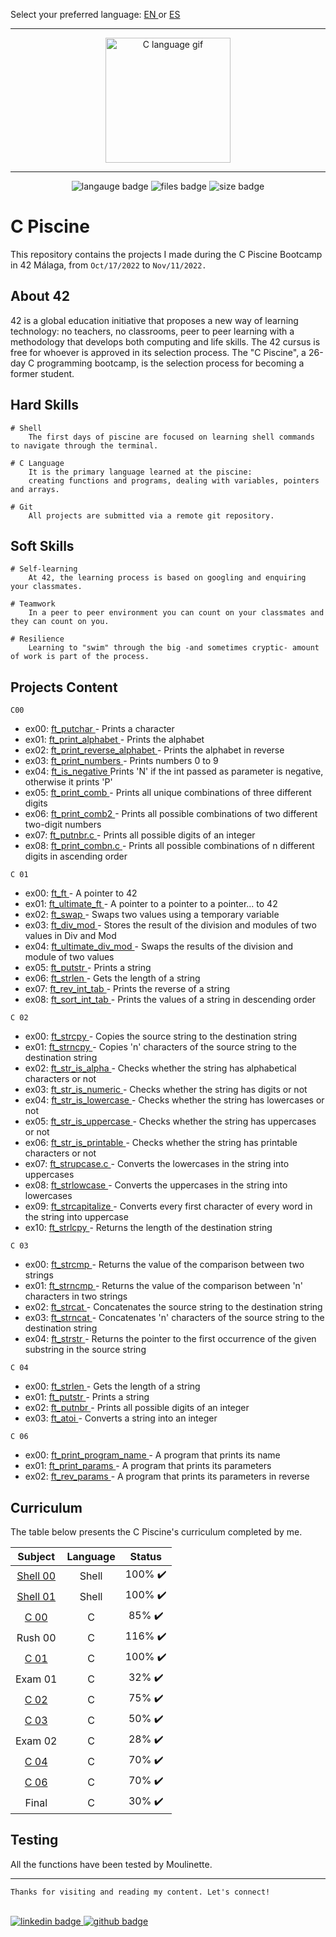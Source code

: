 Select your preferred language: <a href="https://github.com/RossattiSM/42Piscine/blob/master/README.md"> EN </a> or <a href="https://github.com/RossattiSM/42Piscine/blob/master/README_es.md"> ES </a>
<hr>

<p align="center"> 
	<img src="https://res.cloudinary.com/practicaldev/image/fetch/s--MF5Cp2yD--/c_limit%2Cf_auto%2Cfl_progressive%2Cq_66%2Cw_880/https://dev-to-uploads.s3.amazonaws.com/i/nyj855ggghu7rcc6ib7c.gif" alt="C language gif" height="200px" length="200px" /> 
</p>

<hr>
<p align="center">
<img src="https://img.shields.io/github/languages/count/silvinarossatti/42Piscine?style=for-the-badge" alt="langauge badge">
<img src="https://img.shields.io/github/directory-file-count/silvinarossatti/42Piscine?style=for-the-badge" alt="files badge">
<img src="https://img.shields.io/github/languages/code-size/silvinarossatti/42Piscine?style=for-the-badge" alt="size badge">
</p>

# C Piscine
This repository contains the projects I made during the C Piscine Bootcamp in 42 Málaga, from ```Oct/17/2022``` to ```Nov/11/2022.```

## About 42

42 is a global education initiative that proposes a new way of learning technology: no teachers,
no classrooms, peer to peer learning with a methodology that develops both computing and life skills. 
The 42 cursus is free for whoever is approved in its selection process. The "C Piscine", a 26-day C programming bootcamp,
is the selection process for becoming a former student.

## Hard Skills

```
# Shell
	The first days of piscine are focused on learning shell commands to navigate through the terminal.
  
# C Language
	It is the primary language learned at the piscine: 
	creating functions and programs, dealing with variables, pointers and arrays.

# Git
	All projects are submitted via a remote git repository.
```

## Soft Skills

```
# Self-learning
	At 42, the learning process is based on googling and enquiring your classmates.
  
# Teamwork
	In a peer to peer environment you can count on your classmates and they can count on you.
  
# Resilience
	Learning to "swim" through the big -and sometimes cryptic- amount of work is part of the process.
```


## Projects Content

``` C00  ``` <br> 
<ul> 
<li> ex00: <a href="https://github.com/silvinarossatti/42Piscine/blob/master/c00/ex00/ft_putchar.c"> ft_putchar </a>  - Prints a character <br> </li>
<li> ex01: <a href="https://github.com/silvinarossatti/42Piscine/blob/master/c00/ex01/ft_print_alphabet.c"> ft_print_alphabet </a> - Prints the alphabet <br> </li>
<li> ex02: <a href="https://github.com/silvinarossatti/42Piscine/blob/master/c00/ex01/ft_print_reverse_alphabet.c"> ft_print_reverse_alphabet </a> - Prints the alphabet in reverse <br> </li>
<li> ex03: <a href="https://github.com/silvinarossatti/42Piscine/blob/master/c00/ex01/ft_print_numbers.c"> ft_print_numbers </a>  - Prints numbers 0 to 9 <br> </li>
<li> ex04: <a href="https://github.com/silvinarossatti/42Piscine/blob/master/c00/ex01/ft_is_negative.c"> ft_is_negative </a> Prints 'N' if the int passed as parameter is negative, otherwise it prints 'P'<br> </li>
<li> ex05: <a href="https://github.com/silvinarossatti/42Piscine/blob/master/c00/ex01/ft_print_comb.c"> ft_print_comb </a> - Prints all unique combinations of three different digits <br> </li>
<li> ex06: <a href="https://github.com/silvinarossatti/42Piscine/blob/master/c00/ex01/ft_print_comb2.c"> ft_print_comb2 </a> - Prints all possible combinations of two different two-digit numbers <br> </li>
<li> ex07: <a href="https://github.com/silvinarossatti/42Piscine/blob/master/c00/ex07/ft_putnbr.c"> ft_putnbr.c </a> - Prints all possible digits of an integer <br> </li>
<li> ex08: <a href="https://github.com/silvinarossatti/42Piscine/blob/master/c00/ex08/ft_print_combn.c"> ft_print_combn.c </a> - Prints all possible combinations of n different digits in ascending order <br> </li>
</ul> 

``` C 01 ``` <br>

<ul> 
<li> ex00: <a href="https://github.com/silvinarossatti/42Piscine/blob/master/c01/ex00/ft_ft.c"> ft_ft </a> - A pointer to 42 <br> </li>
<li> ex01: <a href="https://github.com/silvinarossatti/42Piscine/blob/master/c01/ex01/ft_ultimate_ft.c"> ft_ultimate_ft </a> - A pointer to a pointer to a pointer... to 42 <br> </li>
<li> ex02: <a href="https://github.com/silvinarossatti/42Piscine/blob/master/c01/ex02/ft_swap.c"> ft_swap </a> - Swaps two values using a temporary variable <br> </li>
<li> ex03: <a href="https://github.com/silvinarossatti/42Piscine/blob/master/c01/ex02/ft_div_mod.c"> ft_div_mod </a> - Stores the result of the division and modules of two values in Div and Mod <br> </li>
<li> ex04: <a href="https://github.com/silvinarossatti/42Piscine/blob/master/c01/ex04/ft_ultimate_div_mod.c"> ft_ultimate_div_mod </a> - Swaps the results of the division and module of two values <br> </li>
<li> ex05: <a href="https://github.com/silvinarossatti/42Piscine/blob/master/c01/ex05/ft_putstr.c"> ft_putstr </a> - Prints a string <br> </li>
<li> ex06: <a href="https://github.com/silvinarossatti/42Piscine/blob/master/c01/ex06/ft_strlen.c"> ft_strlen </a> - Gets the length of a string <br> </li>
<li> ex07: <a href="https://github.com/silvinarossatti/42Piscine/blob/master/c01/ex07/ft_rev_int_tab.c"> ft_rev_int_tab </a> - Prints the reverse of a string <br> </li>
<li> ex08: <a href="https://github.com/silvinarossatti/42Piscine/blob/master/c01/ex08/ft_sort_int_tab.c"> ft_sort_int_tab </a> - Prints the values of a string in descending order <br> </li>

</ul>	
	
``` C 02 ``` <br>

<ul> 
<li> ex00: <a href="https://github.com/silvinarossatti/42Piscine/blob/master/c02/ex00/ft_strcpy.c">ft_strcpy </a> - Copies the source string to the destination string <br> </li>
<li> ex01: <a href="https://github.com/silvinarossatti/42Piscine/blob/master/c02/ex01/ft_strncpy.c"> ft_strncpy </a> - Copies 'n' characters of the source string to the destination string <br> </li>
<li> ex02: <a href="https://github.com/silvinarossatti/42Piscine/blob/master/c02/ex02/ft_str_is_alpha.c"> ft_str_is_alpha </a> - Checks whether the string has alphabetical characters or not <br> </li>
<li> ex03: <a href="https://github.com/silvinarossatti/42Piscine/blob/master/c02/ex03/ft_str_is_numeric.c"> ft_str_is_numeric </a> - Checks whether the string has digits or not <br> </li>
<li> ex04: <a href="https://github.com/silvinarossatti/42Piscine/blob/master/c02/ex04/ft_str_is_lowercase.c"> ft_str_is_lowercase </a> - Checks whether the string has lowercases or not <br> </li>
<li> ex05: <a href="https://github.com/silvinarossatti/42Piscine/blob/master/c02/ex05/ft_str_is_uppercase.c"> ft_str_is_uppercase </a> -  Checks whether the string has uppercases or not <br> </li>
<li> ex06: <a href="https://github.com/silvinarossatti/42Piscine/blob/master/c02/ex06/ft_str_is_printable.c"> ft_str_is_printable </a> - Checks whether the string has printable characters or not <br> </li>
<li> ex07: <a href="https://github.com/silvinarossatti/42Piscine/blob/master/c02/ex07/ft_strupcase.c"> ft_strupcase.c </a> -  Converts the lowercases in the string into uppercases <br> </li>
<li> ex08: <a href="https://github.com/silvinarossatti/42Piscine/blob/master/c02/ex08/ft_strlowcase.c"> ft_strlowcase </a> -  Converts the uppercases in the string into lowercases <br> </li>
<li> ex09: <a href="https://github.com/silvinarossatti/42Piscine/blob/master/c02/ex09/ft_strcapitalize.c"> ft_strcapitalize </a> - Converts every first character of every word in the string into uppercase <br> </li>
<li> ex10: <a href="https://github.com/silvinarossatti/42Piscine/blob/master/c02/ex10/ft_strlcpy.c"> ft_strlcpy </a> -  Returns the length of the destination string <br> </li>
</ul>

``` C 03 ``` <br>

<ul> 
<li> ex00: <a href="https://github.com/silvinarossatti/42Piscine/blob/master/c03/ex00/ft_strcmp.c"> ft_strcmp </a> -  Returns the value of the comparison between two strings <br> </li>
<li> ex01: <a href="https://github.com/silvinarossatti/42Piscine/blob/master/c03/ex01/ft_strncmp.c"> ft_strncmp </a> - Returns the value of the comparison between 'n' characters in two strings <br> </li>
<li> ex02: <a href="https://github.com/silvinarossatti/42Piscine/blob/master/c03/ex02/ft_strcat.c"> ft_strcat </a> - Concatenates the source string to the destination string <br> </li>
<li> ex03: <a href="https://github.com/silvinarossatti/42Piscine/blob/master/c03/ex03/ft_strncat.c"> ft_strncat </a> - Concatenates 'n' characters of the source string to the destination string <br> </li>
<li> ex04: <a href="https://github.com/silvinarossatti/42Piscine/blob/master/c03/ex04/ft_strstr.c"> ft_strstr </a> - Returns the pointer to the first occurrence of the given substring in the source string <br> </li>
</ul>

``` C 04 ``` <br>

<ul> 
<li> ex00: <a href="https://github.com/silvinarossatti/42Piscine/blob/master/c04/ex00/ft_strlen.c"> ft_strlen </a> - Gets the length of a string <br> </li>
<li> ex01: <a href="https://github.com/silvinarossatti/42Piscine/blob/master/c04/ex01/ft_putstr.c"> ft_putstr </a> - Prints a string <br> </li>
<li> ex02: <a href="https://github.com/silvinarossatti/42Piscine/blob/master/c04/ex02/ft_putnbr.c"> ft_putnbr </a> - Prints all possible digits of an integer <br> </li>
<li> ex03: <a href="https://github.com/silvinarossatti/42Piscine/blob/master/c04/ex03/ft_atoi.c"> ft_atoi </a> - Converts a string into an integer <br> </li>
</ul>

``` C 06 ``` <br>

<ul> 
<li> ex00: <a href="https://github.com/silvinarossatti/42Piscine/blob/master/c06/ex00/ft_print_program_name.c"> ft_print_program_name </a> -  A program that prints its name <br> </li>
<li> ex01: <a href="https://github.com/silvinarossatti/42Piscine/blob/master/c06/ex01/ft_print_params.c"> ft_print_params </a> - A program that prints its parameters <br> </li>
<li> ex02: <a href="https://github.com/silvinarossatti/42Piscine/blob/master/c06/ex02/ft_rev_params.c"> ft_rev_params </a> - A program that prints its parameters in reverse <br> </li>
</ul>

## Curriculum

The table below presents the C Piscine's curriculum completed by me.

| Subject  | Language | Status   |
| :------: | :------: | :------: |
| <a href="https://github.com/silvinarossatti/42Piscine/tree/master/shell00"> Shell 00 </a> |  Shell   | 100% ✔️ |
| <a href="https://github.com/silvinarossatti/42Piscine/tree/master/shell01"> Shell 01 </a> |  Shell   | 100% ✔️ |
| <a href="https://github.com/silvinarossatti/42Piscine/tree/master/c00">  C 00 </a>        |   C      | 85%  ✔️ |
| Rush 00  |   C      | 116% ✔️ |
| <a href="https://github.com/silvinarossatti/42Piscine/tree/master/c01"> C 01  </a>        |   C      | 100% ✔️ |
| Exam 01  |   C      | 32%  ✔️ |
| <a href="https://github.com/silvinarossatti/42Piscine/tree/master/c02"> C 02 </a>         |   C      | 75%  ✔️ |
| <a href="https://github.com/silvinarossatti/42Piscine/tree/master/c03"> C 03 </a>         |   C      | 50%  ✔️ |
| Exam 02  |   C      | 28%  ✔️ |
| <a href="https://github.com/silvinarossatti/42Piscine/tree/master/c04"> C 04 </a>         |   C      | 70%  ✔️ |
| <a href="https://github.com/silvinarossatti/42Piscine/tree/master/c06"> C 06 </a>         |   C      | 70%  ✔️ |
| Final    |   C      | 30%  ✔️ |

## Testing

All the functions have been tested by Moulinette.

<hr>

``` Thanks for visiting and reading my content. Let's connect! ``` <br> <br>

<a href="https://www.linkedin.com/in/rossattism/"> <img src="https://img.shields.io/badge/LinkedIn-0077B5?style=for-the-badge&logo=linkedin&logoColor=white" alt="linkedin badge"> </a>
<a href="https://github.com/RossattiSM"> <img src="https://img.shields.io/badge/GitHub-100000?style=for-the-badge&logo=github&logoColor=white" alt="github badge"> </a>

